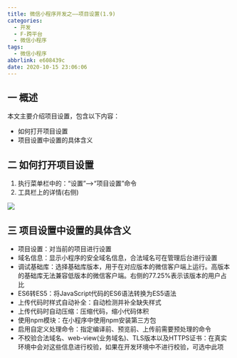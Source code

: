 ```yaml
---
title: 微信小程序开发之——项目设置(1.9)
categories:
  - 开发
  - F-跨平台
  - 微信小程序
tags:
  - 微信小程序
abbrlink: e608439c
date: 2020-10-15 23:06:06
---
```

## 一 概述

本文主要介绍项目设置，包含以下内容：

* 如何打开项目设置
* 项目设置中设置的具体含义

<!--more-->

## 二 如何打开项目设置

1. 执行菜单栏中的：“设置”——>“项目设置”命令
2. 工具栏上的详情(右侧)

![][1]

## 三 项目设置中设置的具体含义

* 项目设置：对当前的项目进行设置
* 域名信息：显示小程序的安全域名信息，合法域名可在管理后台进行设置
* 调试基础库：选择基础库版本，用于在对应版本的微信客户端上运行。高版本的基础库无法兼容低版本的微信客户端。右侧的77.25%表示该版本的用户占比
* ES6转ES5：将JavaScript代码的ES6语法转换为ES5语法
* 上传代码时样式自动补全：自动检测并补全缺失样式
* 上传代码时自动压缩：压缩代码，缩小代码体积
* 使用npm模块：在小程序中使用npm安装第三方包
* 启用自定义处理命令：指定编译前、预览前、上传前需要预处理的命令
* 不校验合法域名、web-view(业务域名)、TLS版本以及HTTPS证书：在真实环境中会对这些信息进行校验，如果在开发环境中不进行校验，可选中此项



[1]:https://cdn.jsdelivr.net/gh/PGzxc/CDN/blog-wechat/wechat-project-detail-view.png
